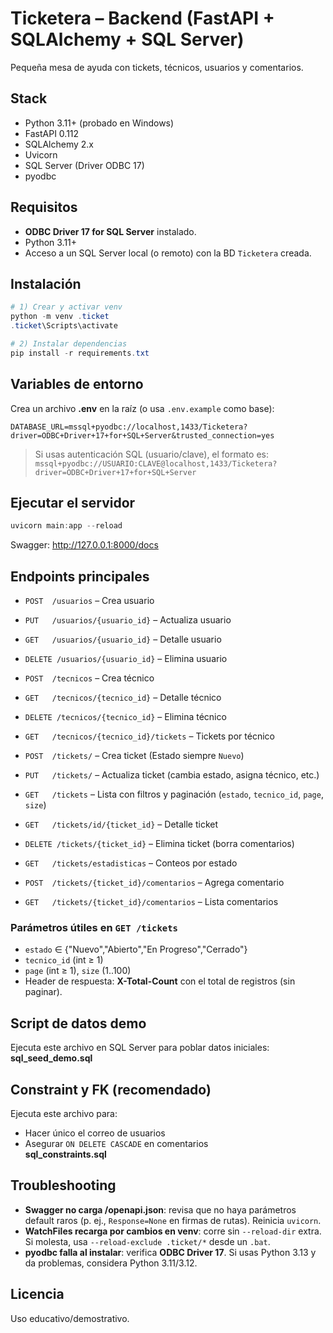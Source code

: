 # Ticketera – Backend (FastAPI + SQLAlchemy + SQL Server)

Pequeña mesa de ayuda con tickets, técnicos, usuarios y comentarios.

## Stack
- Python 3.11+ (probado en Windows)
- FastAPI 0.112
- SQLAlchemy 2.x
- Uvicorn
- SQL Server (Driver ODBC 17)
- pyodbc

## Requisitos
- **ODBC Driver 17 for SQL Server** instalado.
- Python 3.11+
- Acceso a un SQL Server local (o remoto) con la BD `Ticketera` creada.

## Instalación
```powershell
# 1) Crear y activar venv
python -m venv .ticket
.ticket\Scripts\activate

# 2) Instalar dependencias
pip install -r requirements.txt
```

## Variables de entorno
Crea un archivo **.env** en la raíz (o usa `.env.example` como base):
```
DATABASE_URL=mssql+pyodbc://localhost,1433/Ticketera?driver=ODBC+Driver+17+for+SQL+Server&trusted_connection=yes
```

> Si usas autenticación SQL (usuario/clave), el formato es:
> `mssql+pyodbc://USUARIO:CLAVE@localhost,1433/Ticketera?driver=ODBC+Driver+17+for+SQL+Server`

## Ejecutar el servidor
```powershell
uvicorn main:app --reload
```
Swagger: http://127.0.0.1:8000/docs

## Endpoints principales
- `POST  /usuarios` – Crea usuario
- `PUT   /usuarios/{usuario_id}` – Actualiza usuario
- `GET   /usuarios/{usuario_id}` – Detalle usuario
- `DELETE /usuarios/{usuario_id}` – Elimina usuario

- `POST  /tecnicos` – Crea técnico
- `GET   /tecnicos/{tecnico_id}` – Detalle técnico
- `DELETE /tecnicos/{tecnico_id}` – Elimina técnico
- `GET   /tecnicos/{tecnico_id}/tickets` – Tickets por técnico

- `POST  /tickets/` – Crea ticket (Estado siempre `Nuevo`)
- `PUT   /tickets/` – Actualiza ticket (cambia estado, asigna técnico, etc.)
- `GET   /tickets` – Lista con filtros y paginación (`estado`, `tecnico_id`, `page`, `size`)
- `GET   /tickets/id/{ticket_id}` – Detalle ticket
- `DELETE /tickets/{ticket_id}` – Elimina ticket (borra comentarios)
- `GET   /tickets/estadisticas` – Conteos por estado

- `POST  /tickets/{ticket_id}/comentarios` – Agrega comentario
- `GET   /tickets/{ticket_id}/comentarios` – Lista comentarios

### Parámetros útiles en `GET /tickets`
- `estado` ∈ {"Nuevo","Abierto","En Progreso","Cerrado"}
- `tecnico_id` (int ≥ 1)
- `page` (int ≥ 1), `size` (1..100)
- Header de respuesta: **X-Total-Count** con el total de registros (sin paginar).

## Script de datos demo
Ejecuta este archivo en SQL Server para poblar datos iniciales:  
**sql_seed_demo.sql**

## Constraint y FK (recomendado)
Ejecuta este archivo para:
- Hacer único el correo de usuarios
- Asegurar `ON DELETE CASCADE` en comentarios  
**sql_constraints.sql**

## Troubleshooting
- **Swagger no carga /openapi.json**: revisa que no haya parámetros default raros (p. ej., `Response=None` en firmas de rutas). Reinicia `uvicorn`.
- **WatchFiles recarga por cambios en venv**: corre sin `--reload-dir` extra. Si molesta, usa `--reload-exclude .ticket/*` desde un `.bat`.
- **pyodbc falla al instalar**: verifica **ODBC Driver 17**. Si usas Python 3.13 y da problemas, considera Python 3.11/3.12.

## Licencia
Uso educativo/demostrativo.
